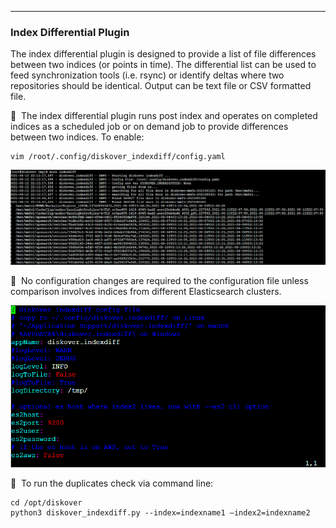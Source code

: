 ___
### Index Differential Plugin

The index differential plugin is designed to provide a list of file differences between two indices (or points in time). The differential list can be used to feed synchronization tools (i.e. rsync) or identify deltas where two repositories should be identical. Output can be text file or CSV formatted file.

🔴 &nbsp;The index differential plugin runs post index and operates on completed indices as a scheduled job or on demand job to provide differences between two indices. To enable:
```
vim /root/.config/diskover_indexdiff/config.yaml
```

![Image: Index Differential Plugin Enabling](images/image_plugins_indexdiff_enabling.png)

🔴 &nbsp;No configuration changes are required to the configuration file unless comparison involves indices from different Elasticsearch clusters.

![Image: Index Differential Plugin Configuration](images/image_plugins_indexdiff_configuration.png)

🔴 &nbsp;To run the duplicates check via command line:
```
cd /opt/diskover
python3 diskover_indexdiff.py --index=indexname1 –index2=indexname2
```
